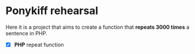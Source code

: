 # Ponykiff rehearsal 

Here it is a project that aims to create a function that **repeats 3000 times** a sentence in PHP.

- [x] **PHP** repeat function

